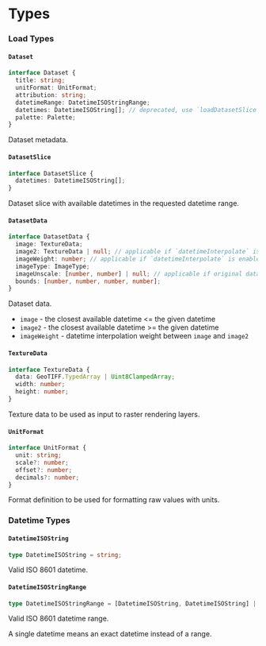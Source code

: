 # Types

### Load Types

#### `Dataset`

```typescript
interface Dataset {
  title: string;
  unitFormat: UnitFormat;
  attribution: string;
  datetimeRange: DatetimeISOStringRange;
  datetimes: DatetimeISOString[]; // deprecated, use `loadDatasetSlice` instead
  palette: Palette;
}
```

Dataset metadata.

#### `DatasetSlice`

```typescript
interface DatasetSlice {
  datetimes: DatetimeISOString[];
}
```

Dataset slice with available datetimes in the requested datetime range.

#### `DatasetData`

```typescript
interface DatasetData {
  image: TextureData;
  image2: TextureData | null; // applicable if `datetimeInterpolate` is enabled
  imageWeight: number; // applicable if `datetimeInterpolate` is enabled
  imageType: ImageType;
  imageUnscale: [number, number] | null; // applicable if original data was scaled to fit image data format and needs to be unscaled back
  bounds: [number, number, number, number];
}
```

Dataset data.

* `image` - the closest available datetime <= the given datetime
* `image2` - the closest available datetime >= the given datetime
* `imageWeight` - datetime interpolation weight between `image` and `image2`

#### `TextureData`

```typescript
interface TextureData {
  data: GeoTIFF.TypedArray | Uint8ClampedArray;
  width: number;
  height: number;
}
```

Texture data to be used as input to raster rendering layers.

#### `UnitFormat`

```typescript
interface UnitFormat {
  unit: string;
  scale?: number;
  offset?: number;
  decimals?: number;
}
```

Format definition to be used for formatting raw values with units.

### Datetime Types

#### `DatetimeISOString`

```typescript
type DatetimeISOString = string;
```

Valid ISO 8601 datetime.

#### `DatetimeISOStringRange`

```typescript
type DatetimeISOStringRange = [DatetimeISOString, DatetimeISOString] | DatetimeISOString;ty
```

Valid ISO 8601 datetime range.

A single datetime means an exact datetime instead of a range.
